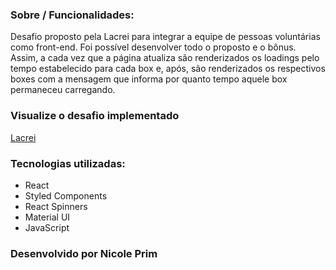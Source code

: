 ### Sobre / Funcionalidades:
Desafio proposto pela Lacrei para integrar a equipe de pessoas voluntárias como front-end.
Foi possível desenvolver todo o proposto e o bônus. Assim, a cada vez que a página atualiza são renderizados os loadings pelo tempo estabelecido para cada box e, após, são renderizados os respectivos boxes com a mensagem que informa por quanto tempo aquele box permaneceu carregando.

### Visualize o desafio implementado
<a href=https://nicole-lacrei.surge.sh/> Lacrei </a>

### Tecnologias utilizadas:
- React
- Styled Components
- React Spinners
- Material UI
- JavaScript


### Desenvolvido por Nicole Prim
